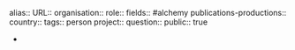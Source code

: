 alias::
URL::
organisation::
role::
fields:: #alchemy 
publications-productions:: 
country::
tags:: person
project::
question::
public:: true

-